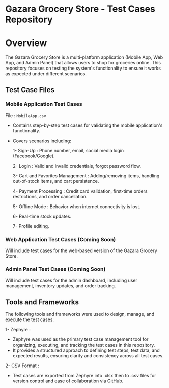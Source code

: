 # Gazara Grocery Store - Test Cases Repository 
# Overview 
The Gazara Grocery Store  is a multi-platform application (Mobile App, Web App, and Admin Panel) that allows users to shop for groceries online. This repository focuses on testing the system's functionality to ensure it works as expected under different scenarios. 

## Test Case Files 
### Mobile Application Test Cases 
File : `MobileApp.csv`
- Contains step-by-step test cases for validating the mobile application's functionality.
- Covers scenarios including:

  1- Sign-Up : Phone number, email, social media login (Facebook/Google).

  2- Login : Valid and invalid credentials, forgot password flow.

  3- Cart and Favorites Management : Adding/removing items, handling out-of-stock items, and cart persistence.

  4- Payment Processing : Credit card validation, first-time orders restrictions, and order cancellation.

  5- Offline Mode : Behavior when internet connectivity is lost.

  6- Real-time stock updates.

  7- Profile editing.
             
### Web Application Test Cases (Coming Soon) 
Will include test cases for the web-based version of the Gazara Grocery Store.
     
### Admin Panel Test Cases (Coming Soon) 
Will include test cases for the admin dashboard, including user management, inventory updates, and order tracking.

## Tools and Frameworks 
The following tools and frameworks were used to design, manage, and execute the test cases: 

1- Zephyre : 
  - Zephyre was used as the primary test case management tool for organizing, executing, and tracking the test cases in this repository.
  - It provides a structured approach to defining test steps, test data, and expected results, ensuring clarity and consistency across all test cases.
         
2- CSV Format : 
  - Test cases are exported from Zephyre into .xlsx then to .csv files for version control and ease of collaboration via GitHub.
         
  
